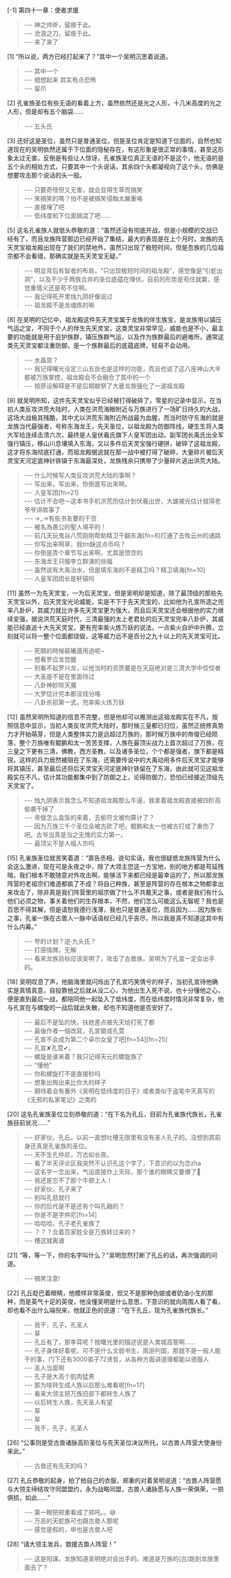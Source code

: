 
[-1] 第四十一章：使者求援
>--- 神之帅斧，留痕于此。<br>
>--- 沧浪之刀，留痕于此。<br>
>--- 来了来了<br>

[1] “所以说，两方已经打起来了？”其中一个吴明沉思着说道。
>--- 其中一个<br>
>--- 细想起来 其实有点恐怖<br>
>--- 留爪<br>

[2] 孔雀族圣位有些无语的看着上方，虽然依然还是光之人形，十几米高度的光之人形，但是却有五个脑袋……
>--- 五头氏<br>

[3] 还好这是圣位，虽然只是普通圣位，但是圣位肯定是知道下位面的，自然也知道现在的吴明依然还属于下位面的隐秘存在，有这形象是很正常的事情，甚至这形象太过无害，反倒是有些让人惊讶，孔雀族圣位真正无语的不是这个，他无语的是五个头的相处方式，只要其中一个头说话，其余四个头都凝视向了这个头，仿佛是想要攻击那个说话的头一般。
>--- 只要奇怪但又无害，就会显得生草而搞笑<br>
>--- 來搞笑的嗎？怕不是被搞笑侵蝕太嚴重咯<br>
>--- 直接埋了吧<br>
>--- 低纬度和下位面搞混了吧……<br>

[5] 这名孔雀族人就低头恭敬的道：“虽然还没有彻底开战，但是小规模的交战已经有了，而且龙族阵营那边已经开始了集结，最大的表现是在上个月时，龙族的先天灵宝祖龙殿出现在了我们的禁地外，虽然只出现了极短时间，但是吾族的几位祖宗都不会看错，那确实就是先天灵宝无疑。”
>--- 明显背后有智者的布局，“只出现极短时间的祖龙殿”，感觉像是“引蛇出洞”，以及不少于两族合并的圣位底蕴在埋伏。目前的形势是苟住就赢，感觉重情义还是苟不住啊。<br>
>--- 我记得死开里烛九阴好像说过<br>
>--- 祖龙殿不是龙魂炼的嘛<br>

[8] 在吴明的记忆中，祖龙殿这件先天灵宝属于龙族的伴生族宝，是龙族用以镇压气运之宝，不同于个人的伴生先天灵宝，这类灵宝非常罕见，威能也是不小，最主要的功能就是用于庇护族群，镇压族群气运，以及作为族群最后的避难所，通常这类先天灵宝都注重防御，是一个族群最后的底蕴底牌，轻易不会动用。
>--- 水晶宫？<br>
>--- 我记得曙光设定三山五岳也是这样的功能，而且也说了这八座神山大半都被万族掌控，祖龙殿会不会融合了其中的一个<br>
>--- 按原设解释是不是后期献祭了大量龙族强化了一波祖龙殿<br>

[9] 就吴明所知，这件先天灵宝似乎已经被打得破碎了，零星的记录中显示，在当初人类反攻洪荒大陆时，人类在洪荒海眼附近与万族进行了一场旷日持久的大战，这场大战极其残酷，其中尤以洪荒东海附近所战最为血腥，而当时防守东海的就是龙族当代最强者，号称东海龙王，先天圣位，以祖龙殿为防御阵线，硬生生将人类大军给连续击溃六次，最终是人皇伏羲氏旗下人皇军团出动，副军团长禹氏出全军强行镇压，移山川息壤填入东海，又以多件后天灵宝强行硬拼，破碎了这祖龙殿，这才将东海彻底打通，而祖龙殿据说就在那一战中被打得了破碎，大量碎片被后天灵宝天河定底神针铁镇于东海最深处，龙族残余只携带了少量碎片逃出洪荒大陆。
>--- 什么时候写人类反攻洪荒大陆的事啊？<br>
>--- 写出来，写出来，你倒是写出来啊。<br>
>--- 人皇军团[fn=21]<br>
>--- 估计不会吧～这本书手机洪荒历估计到伏羲出世，大雄被光估计就得老爷爷讲故事了<br>
>--- →_→有些书友要的干货<br>
>--- 被名為愚公的聖人填平的！<br>
>--- 前几天玩鬼谷八荒刚刚帮助精卫干翻东海[fn=8]打通了去牧云州的通路<br>
>--- 你写出来啊草，我tm缺这点币吗？<br>
>--- 你倒是弄个章节写出来啊，尤其是悟空的<br>
>--- 东海龙王只服李立群演的徐福<br>
>--- 虽然说有大禹治水，但是填东海的不是精卫吗？精卫填海[fn=10]<br>
>--- 人皇军团团长是轩辕吗<br>

[11] 虽然一为先天灵宝，一为后天灵宝，但是吴明却是知道，除了最顶级的那些先天灵宝以外，后天灵宝光论威能，实是不下于先天灵宝的，比如他为孔宣所造之兜率八卦炉，其威力就比许多先天灵宝更为强大，而且后天灵宝还会根据他的实力继续变强，据说洪荒天庭时代，三清最强的太上老君处的后天灵宝兜率八卦炉，其威能已经直追十大先天灵宝，更有兜率紫火炼万妖的说法，一点紫火自炉中升腾，立刻就可以将一整个位面都烧毁，这等威力远不是百分之九十以上的先天灵宝可比。
>--- 死開的時候裴曦還用過呢~<br>
>--- 想看罗应龙觉醒<br>
>--- 别看不起罗兴龙，以他当时的资质要是在天庭绝对是三清大学中佼佼者<br>
>--- 大圣是不是在里面待过<br>
>--- 八卦神妙除天魔<br>
>--- 大罗估计完本都没戏分咯<br>
>--- 八卦杀招第一式，兜率紫火炼万妖<br>

[12] 虽然吴明所知道的信息不完整，但是他却可以推测出这祖龙殿实在不凡，按照信息中显示，当初人类反攻洪荒大陆时，那时候三皇都已归位，虽然正统修真势力才开始萌芽，但是人类整体实力是远超过万族的，那时候万族中的帝俊已经陨落，整个万族唯有鲲鹏和太一苦苦支撑，人族在最顶尖战力上首次超过了万族，在三皇之下更有三清，佛教，西方圣教，以及诸多圣位，个个都是强者，旗下都是精锐，这样的兵力居然被阻在了东海，还需要传说中的大禹动用多件后天灵宝才能够将其镇压，甚至最后还将后天灵宝天河定底神针铁留在了东海，由此就可见这祖龙殿实在不凡，估计其功能都集中到了防御之上，论得防御力，恐怕已经接近顶级先天灵宝了。
>--- 烛九阴表示我怎么不知道祖龙殿那么牛逼，我拿着祖龙殿直接被四阶高偷袭干掉了<br>
>--- 帝俊怎么盒饭的来着，去偷符文被均算计了？<br>
>--- 因为万族三千个圣位全被古砍了吧，鲲鹏和太一也被古打成了重伤了吧。古爷当真是当之无愧的实力第一。<br>
>--- 最顶尖不是人祖人宗吗<br>

[15] 孔雀族圣位就苦笑着道：“禀告丞相，说句实话，我也很疑惑龙族阵营为什么会这么激进，现在可是永夜之中，除了大领主您这一方宝地，别的地方都是苟延残喘，我们根本不敢随意对外攻击啊，能够活下来都已经是最幸运的了，所以那龙族阵营的老祖宗们难道都疯了不成？将自己种族，甚至是阵营的存在根本之物都拿出来攻击了，除非真是我们阵营里的祖宗做了什么不共戴天之事，或者是我们有什么他们必须之物，事关着他们的生存根本，不然，他们怎么可能这么无智呢？我也是百思不得其解，但是请恕我德行浅薄，我也只是普通圣位，而且因为……因为族长之事，孔雀一族在古兽人一脉中话语权已经几乎丧尽，所以我是真不知道这其中有什么内幕。”
>--- 夸的计划？逆·九头氏？<br>
>--- 打感情牌，无解<br>
>--- 看来龙族目标应该吴明了，攻击了古兽族。吴明为了孔宣一定会出手的。<br>

[18] 吴明叹息了声，他脑海里就闪烁出了孔宣巧笑倩兮的样子，当初孔宣待他确实是真情真意，自投靠他之后就从没二心，为他出生入死不说，也十分懂他之心，便是直到最后一战，都陪同他一起坠入了低纬度，而在低纬度时情况非常复杂，他与孔宣在与螺旋的一战后就此失散，却也不知道他是否安好了。
>--- 最后不是坠的快，扶她差点被先天给打死了都<br>
>--- 最後作者一個改寫，孔宣變成孔萱<br>
>--- 孔宣不会成为第二个卓尔女皇了吧[fn=54][fn=25]<br>
>--- 孔宣✘孔萱✔。<br>
>--- 螺旋是谁来着？我只记得天元的螺旋族了<br>
>--- “懂他”<br>
>--- 你和螺旋打不是直接秒吗<br>
>--- 想象出掏出来比你大的样子<br>
>--- 期待着会有番外《吴明在低纬度的日子》或者类似于盗笔中天真写的《无邪的私家笔记》之类的<br>

[20] 这名孔雀族圣位立刻恭敬的道：“在下名为孔丘，目前为孔雀族代族长，孔雀族目前状况……”
>--- 好家伙，孔丘。以前一直想吐槽无限里有没有圣人孔子的。没想到其前身还真是孔雀族的圣位。<br>
>--- 天不生孔仲尼，万古如长夜。<br>
>--- 看了半天评论区我突然不认识孔这个字了，下意识的以为念zha<br>
>--- 这名字一念出来，气运直接炸上天际，那个谁的眼睛又要爆了👀<br>
>--- 我还是忘不了那个牛顿上人！<br>
>--- 好家伙，孔子来了<br>
>--- 别叫孔慈就行<br>
>--- 你的后代是不是还有个叫孔融的？<br>
>--- 你是不是字仲尼[fn=14]<br>
>--- 哈哈哈，孔子老孔雀族了<br>
>--- ？？？合着百家姓全是万族转过来的？<br>
>--- 槽这就离谱<br>

[21] “等，等一下，你的名字叫什么？”吴明忽然打断了孔丘的话，再次强调的问道。
>--- 搞笑注意!<br>

[22] 孔丘眨巴着眼睛，他模样非常英俊，但又不是那种伪娘或者奶油小生的那种，而是英气十足的英俊，他没懂吴明是什么意思，下意识的就向周围人看了看，却也看不出什么端倪来，他就正色的说道：“在下孔丘，现为孔雀族代族长。”
>--- 我干，孔子，孔圣人<br>
>--- 草<br>
>--- 孔丘有了，那李耳呢？按曙光里的描述说是人类城高管啊……<br>
>--- 孔子身体好着呢，可不是什么文弱书生，周游列国，那就不是一般人能干的事，门下还有3000弟子72贤哲，从各种方面讲道理都能以德服人<br>
>--- 圣人当面啊<br>
>--- 孔子是大高个肌肉猛男<br>
>--- 那为啥转生成人族以后那么难看呢[fn=17]<br>
>--- 看来大领主把万族旧部下都转生人族了<br>
>--- 以后转生人族，先天圣人有望<br>
>--- 草<br>
>--- 草<br>
>--- 我干，孔子，孔圣人<br>

[26] “公事则是受古兽诸脉高阶圣位与先天圣位决议所托，以古兽人阵营大使身份来此。”
>--- 古兽还有先天的吗？<br>

[27] 孔丘恭敬的起身，拍了拍自己的衣服，郑重的对着吴明说道：“古兽人阵营愿与大领主缔结攻守同盟盟约，永为战略同盟，古兽人诸脉愿与人族一荣俱荣，一损俱损，如此……”
>--- 第一眼把郑重看成了郑吒。。😅<br>
>--- 万恶的天蛇族可也跟古兽人那呢<br>
>--- 感觉是假的，申也是古兽人吧<br>

[28] “请大领主发兵，救援古兽人阵营！”
>--- 这是阳谋。龙族知道吴明绝对会出手的。难道是万族的(古)跑到龙族里面去了？<br>
